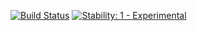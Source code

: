 [![Build Status](https://secure.travis-ci.org/avh4/code-zzy.svg)](http://travis-ci.org/avh4/code-zzy)
[![Stability: 1 - Experimental](http://img.shields.io/badge/stability-experimental-orange.svg)](http://nodejs.org/api/documentation.html#documentation_stability_index)

